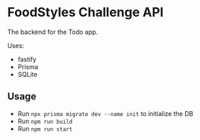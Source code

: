 # FoodStyles Challenge API

The backend for the Todo app.

Uses:
* fastify
* Prisma
* SQLite

## Usage

* Run `npx prisma migrate dev --name init` to initialize the DB
* Run `npm run build`
* Run `npm run start`

